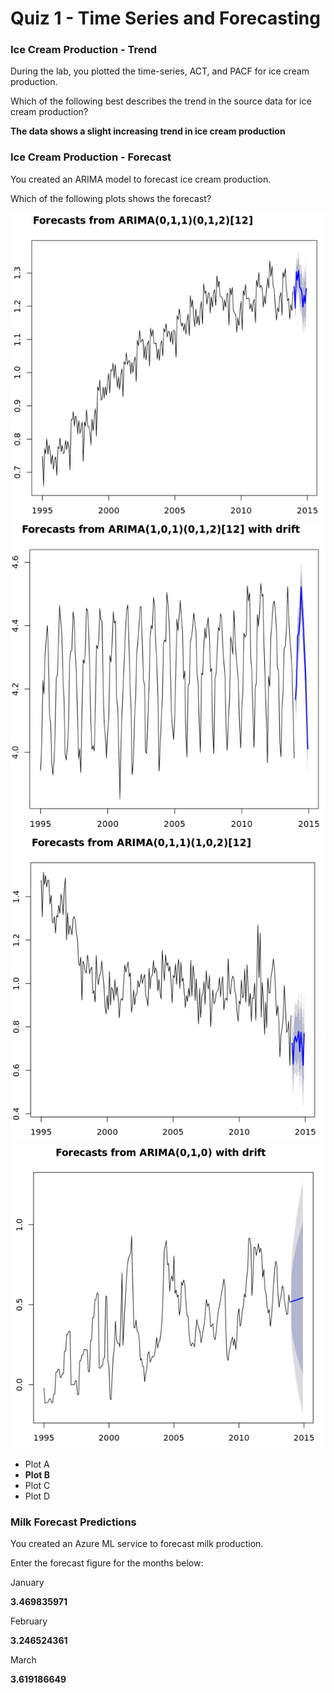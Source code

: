 # Quiz 1  - Time Series and Forecasting

### Ice Cream Production - Trend

During the lab, you plotted the time-series, ACT, and PACF for ice cream production.

Which of the following best describes the trend in the source data for ice cream production?

**The data shows a slight increasing trend in ice cream production**

### Ice Cream Production - Forecast

You created an ARIMA model to forecast ice cream production.

Which of the following plots shows the forecast?

![](img/Arima1.png)
![](img/Arima2.png)
![](img/Arima3.png)
![](img/Arima4.png)

- Plot A
- **Plot B**
- Plot C
- Plot D

### Milk Forecast Predictions

You created an Azure ML service to forecast milk production.

Enter the forecast figure for the months below:

January

**3.469835971**

February

**3.246524361**

March

**3.619186649**